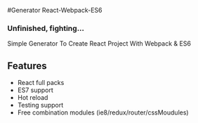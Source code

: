 #Generator React-Webpack-ES6

### Unfinished, fighting...

Simple Generator To Create React Project With Webpack & ES6

## Features

* React full packs
* ES7 support
* Hot reload
* Testing support
* Free combination modules (ie8/redux/router/cssMoudules)
